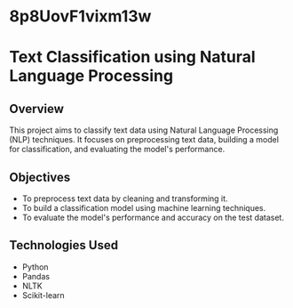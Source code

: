 # 8p8UovF1vixm13w

# Text Classification using Natural Language Processing

## Overview
This project aims to classify text data using Natural Language Processing (NLP) techniques. It focuses on preprocessing text data, building a model for classification, and evaluating the model's performance.

## Objectives
- To preprocess text data by cleaning and transforming it.
- To build a classification model using machine learning techniques.
- To evaluate the model's performance and accuracy on the test dataset.

## Technologies Used
- Python
- Pandas
- NLTK
- Scikit-learn
